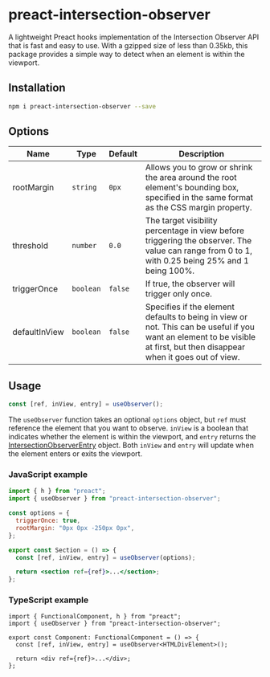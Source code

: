 # preact-intersection-observer

A lightweight Preact hooks implementation of the Intersection Observer API that is fast and easy to use. With a gzipped size of less than 0.35kb, this package provides a simple way to detect when an element is within the viewport.

## Installation

```bash
npm i preact-intersection-observer --save
```

## Options

| Name          | Type      | Default | Description                                                                                                                                                               |
| ------------- | --------- | ------- | ------------------------------------------------------------------------------------------------------------------------------------------------------------------------- |
| rootMargin    | `string`  | `0px`   | Allows you to grow or shrink the area around the root element's bounding box, specified in the same format as the CSS margin property.                                    |
| threshold     | `number`  | `0.0`   | The target visibility percentage in view before triggering the observer. The value can range from 0 to 1, with 0.25 being 25% and 1 being 100%.                           |
| triggerOnce   | `boolean` | `false` | If true, the observer will trigger only once.                                                                                                                             |
| defaultInView | `boolean` | `false` | Specifies if the element defaults to being in view or not. This can be useful if you want an element to be visible at first, but then disappear when it goes out of view. |

## Usage

```jsx
const [ref, inView, entry] = useObserver();
```

The `useObserver` function takes an optional `options` object, but `ref` must reference the element that you want to observe. `inView` is a boolean that indicates whether the element is within the viewport, and `entry` returns the [IntersectionObserverEntry](https://developer.mozilla.org/en-US/docs/Web/API/IntersectionObserverEntry) object. Both `inView` and `entry` will update when the element enters or exits the viewport.

### JavaScript example

```jsx
import { h } from "preact";
import { useObserver } from "preact-intersection-observer";

const options = {
  triggerOnce: true,
  rootMargin: "0px 0px -250px 0px",
};

export const Section = () => {
  const [ref, inView, entry] = useObserver(options);

  return <section ref={ref}>...</section>;
};
```

### TypeScript example

```tsx
import { FunctionalComponent, h } from "preact";
import { useObserver } from "preact-intersection-observer";

export const Component: FunctionalComponent = () => {
  const [ref, inView, entry] = useObserver<HTMLDivElement>();

  return <div ref={ref}>...</div>;
};
```
